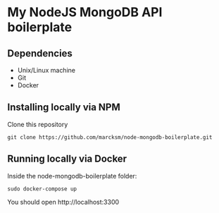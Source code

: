 # My NodeJS MongoDB API boilerplate

## Dependencies

* Unix/Linux machine
* Git
* Docker

## Installing locally via NPM

Clone this repository

```
git clone https://github.com/marcksm/node-mongodb-boilerplate.git
```

## Running locally via Docker

Inside the node-mongodb-boilerplate folder:
```
sudo docker-compose up
```
You should open http://localhost:3300
